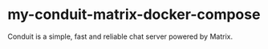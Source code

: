 # my-conduit-matrix-docker-compose
Conduit is a simple, fast and reliable chat server powered by Matrix.
